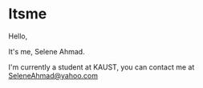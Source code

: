 # Itsme
Hello, 

It's me, Selene Ahmad.

I'm currently a student at KAUST, you can contact me at SeleneAhmad@yahoo.com
